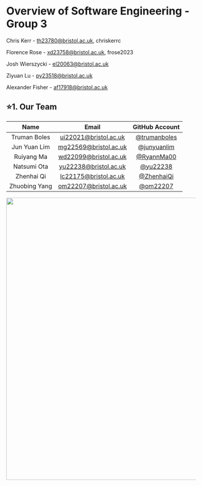 # Overview of Software Engineering - Group 3

Chris Kerr - th23780@bristol.ac.uk, chriskerrc

Florence Rose - xd23758@bristol.ac.uk, frose2023

Josh Wierszycki - el20063@bristol.ac.uk

Ziyuan Lu - py23518@bristol.ac.uk

Alexander Fisher - af17918@bristol.ac.uk


## ⭐1. Our Team
<table align="center">
  <thead>
    <tr>
      <th style="text-align:center">Name</th>
      <th style="text-align:center">Email</th>
      <th style="text-align:center">GitHub Account</th>
    </tr>
  </thead>
  <tbody>
    <tr>
      <td style="text-align:center">Truman Boles</td>
      <td style="text-align:center"><a href="mailto:ui22021@bristol.ac.uk">ui22021@bristol.ac.uk</a></td>
      <td style="text-align:center"><a href="https://github.com/trumanboles">@trumanboles</a></td>
    </tr>
    <tr>
      <td style="text-align:center">Jun Yuan Lim</td>
      <td style="text-align:center"><a href="mailto:mg22569@bristol.ac.uk">mg22569@bristol.ac.uk</a></td>
      <td style="text-align:center"><a href="https://github.com/junyuanlim">@junyuanlim</a></td>
    </tr>
    <tr>
      <td style="text-align:center">Ruiyang Ma</td>
      <td style="text-align:center"><a href="mailto:wd22099@bristol.ac.uk">wd22099@bristol.ac.uk</a></td>
      <td style="text-align:center"><a href="https://github.com/RyannMa00">@RyannMa00</a></td>
    </tr>
    <tr>
      <td style="text-align:center">Natsumi Ota</td>
      <td style="text-align:center"><a href="mailto:yu22238@bristol.ac.uk">yu22238@bristol.ac.uk</a></td>
      <td style="text-align:center"><a href="https://github.com/yu22238">@yu22238</a></td>
    </tr>
    <tr>
      <td style="text-align:center">Zhenhai Qi</td>
      <td style="text-align:center"><a href="mailto:lc22175@bristol.ac.uk">lc22175@bristol.ac.uk</a></td>
      <td style="text-align:center"><a href="https://github.com/ZhenhaiQi">@ZhenhaiQi</a></td>
    </tr>
    <tr>
      <td style="text-align:center">Zhuobing Yang</td>
      <td style="text-align:center"><a href="mailto:om22207@bristol.ac.uk">om22207@bristol.ac.uk</a></td>
      <td style="text-align:center"><a href="https://github.com/om22207">@om22207</a></td>
    </tr>
  </tbody>
</table>


<p align="center">
  <img width="750" src="https://github.com/UoB-COMSM0110/2023-group-3/blob/main/teamphoto.jpeg">
</p>
